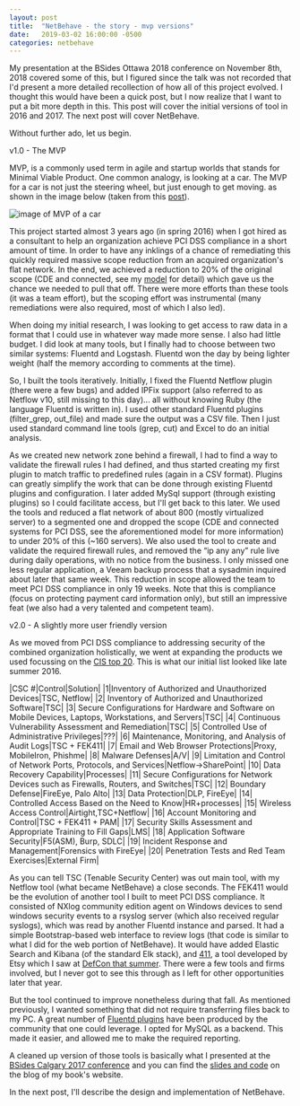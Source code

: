 ```yaml
---
layout: post
title:  "NetBehave - the story - mvp versions"
date:   2019-03-02 16:00:00 -0500
categories: netbehave
---
```

My presentation at the BSides Ottawa 2018 conference on November 8th, 2018 covered some of this, but I figured since the talk was not recorded that I'd present a more detailed recollection of how all of this project evolved. I thought this would have been a quick post, but I now realize that I want to put a bit more depth in this. This post will cover the initial versions of tool in 2016 and 2017. The next post will cover NetBehave.

Without further ado, let us begin.

v1.0 - The MVP

MVP, is a commonly used term in agile and startup worlds that stands for Minimal Viable Product. One common analogy, is looking at a car. The MVP for a car is not just the steering wheel, but just enough to get moving. as shown in the image below (taken from this [post][mvp-post]).

![image of MVP of a car](http://www.caroli.org/wp-content/uploads/2014/10/how-to-buil-an-mvp.png "car mvp")

This project started almost 3 years ago (in spring 2016) when I got hired as a consultant to help an organization achieve PCI DSS compliance in a short amount of time. In order to have any inklings of a chance of remediating this quickly required massive scope reduction from an acquired organization's flat network. In the end, we achieved a reduction to 20% of the original scope (CDE and connected, see my [model][pciresources-scope-model-and-approach] for detail) which gave us the chance we needed to pull that off. There were more efforts than these tools (it was a team effort), but the scoping effort was instrumental (many remediations were also required, most of which I also led).

When doing my initial research, I was looking to get access to raw data in a format that I could use in whatever way made more sense. I also had little budget. I did look at many tools, but I finally had to choose between two similar systems: Fluentd and Logstash. Fluentd won the day by being lighter weight (half the memory according to comments at the time).

So, I built the tools iteratively. Initially, I fixed the Fluentd Netflow plugin (there were a few bugs) and added IPFix support (also referred to as Netflow v10, still missing to this day)... all without knowing Ruby (the language Fluentd is written in). I used other standard Fluentd plugins (filter_grep, out_file) and made sure the output was a CSV file. Then I just used standard command line tools (grep, cut) and Excel to do an initial analysis.

As we created new network zone behind a firewall, I had to find a way to validate the firewall rules I had defined, and thus started creating my first plugin to match traffic to predefined rules (again in a CSV format). Plugins can greatly simplify the work that can be done through existing Fluentd plugins and configuration. I later added MySql support (through existing plugins) so I could facilitate access, but I'll get back to this later. We used the tools and reduced a flat network of about 800 (mostly virtualized server) to a segmented one and dropped the scope (CDE and connected systems for PCI DSS, see the aforementioned model for more information) to under 20% of this (~160 servers). We also used the tool to create and validate the required firewall rules, and removed the “ip any any” rule live during daily operations, with no notice from the business. I only missed one less regular application, a Veeam backup process that a sysadmin inquired about later that same week. This reduction in scope allowed the team to meet PCI DSS compliance in only 19 weeks. Note that this is compliance (focus on protecting payment card information only), but still an impressive feat (we also had a very talented and competent team).


v2.0 - A slightly more user friendly version

As we moved from PCI DSS compliance to addressing security of the combined organization holistically, we went at expanding the products we used focussing on the [CIS top 20][cis-top-20]. This is what our initial list looked like late summer 2016.

|CSC #|Control|Solution|
|1|Inventory of Authorized and Unauthorized Devices|TSC, Netflow|
|2| Inventory of Authorized and Unauthorized Software|TSC|
|3| Secure Configurations for Hardware and Software on Mobile Devices, Laptops, Workstations, and Servers|TSC|
|4| Continuous Vulnerability Assessment and Remediation|TSC|
|5| Controlled Use of Administrative Privileges|???|
|6| Maintenance, Monitoring, and Analysis of Audit Logs|TSC + FEK411|
|7| Email and Web Browser Protections|Proxy, MobileIron, Phishme|
|8| Malware Defenses|A/V|
|9| Limitation and Control of Network Ports, Protocols, and Services|Netflow->SharePoint|
|10| Data Recovery Capability|Processes|
|11| Secure Configurations for Network Devices such as Firewalls, Routers, and Switches|TSC|
|12| Boundary Defense|FireEye, Palo Alto|
|13| Data Protection|DLP, FireEye|
|14| Controlled Access Based on the Need to Know|HR+processes|
|15| Wireless Access Control|Airtight,TSC+Netflow|
|16| Account Monitoring and Control|TSC + FEK411 + PAM|
|17| Security Skills Assessment and Appropriate Training to Fill Gaps|LMS|
|18| Application Software Security|F5(ASM), Burp, SDLC|
|19| Incident Response and Management|Forensics with FireEye|
|20| Penetration Tests and Red Team Exercises|External Firm|

As you can tell TSC (Tenable Security Center) was out main tool, with my Netflow tool (what became NetBehave) a close seconds. The FEK411 would be the evolution of another tool I built to meet PCI DSS compliance. It consisted of NXlog community edition agent on Windows devices to send windows security events to a rsyslog server (which also received regular syslogs), which was read by another Fluentd instance and parsed. It had a simple Bootstrap-based web interface to review logs (that code is similar to what I did for the web portion of NetBehave). It would have added Elastic Search and Kibana (of the standard Elk stack), and [411][411-site], a tool developed by Etsy which I saw at [DefCon that summer][411-defcon-talk]. There were a few tools and firms involved, but I never got to see this through as I left for other opportunities later that year.

But the tool continued to improve nonetheless during that fall. As mentioned previously, I wanted something that did not require transferring files back to my PC. A great number of [Fluentd plugins][fluentd-plugins] have been produced by the community that one could leverage. I opted for MySQL as a backend. This made it easier, and allowed me to make the required reporting.

A cleaned up version of those tools is basically what I presented at the [BSides Calgary 2017 conference][bsides-calgary-2017-netflow-open-source-tools] and you can find the [slides and code][bsides-calgary-2017-slide-code] on the blog of my book's website.

In the next post, I'll describe the design and implementation of NetBehave.

[mvp-post]: http://www.caroli.org/how-to-build-a-mvp/
[cis-top-20]: https://en.wikipedia.org/wiki/The_CIS_Critical_Security_Controls_for_Effective_Cyber_Defense 
[pciresources-scope-model-and-approach]: https://http://www.pciresources.com/pci-dss-scoping-model-and-approach/
[411-site]: https://github.com/etsy/411
[411-defcon-talk]: https://www.youtube.com/watch?v=LQyqhrDl7f8
[fluentd-plugins]: https://www.fluentd.org/plugins/all
[bsides-calgary-2017-netflow-open-source-tools]: https://www.youtube.com/watch?v=T-5ltIT3-Jg
[bsides-calgary-2017-slide-code]: https://www.pciresources.com/blog/bsides-calgary-2017-netflow